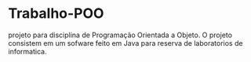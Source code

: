 # Trabalho-POO
projeto para disciplina de Programação Orientada a Objeto.
O projeto consistem em um sofware feito em Java para reserva de laboratorios de informatica.
